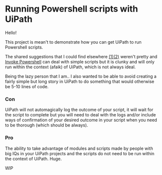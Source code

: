 # Running Powershell scripts with UiPath

Hello!

This project is mean't to demonstrate how you can get UiPath to run Powershell scripts.

The shared suggestions that I could find elsewhere [(1)](https://forum.uipath.com/t/how-to-integrate-powershell-with-uipath-step-by-step-guide/112279)[(2)](https://excelcult.com/how-to-execute-powershell-script-in-uipath/) weren't pretty and [Invoke Powershell](https://docs.uipath.com/activities/docs/invoke-power-shell) can deal with simple scripts but it is clunky and will only run within the context (afaik) of UiPath, which is not always ideal. 

Being the lazy person that I am.. I also wanted to be able to avoid creating a fairly simple but long story in UiPath to do something that would otherwise be 5-10 lines of code.

### Con ###
UiPath will not automagically log the outcome of your script, it will wait for the script to complete but you will need to deal with the logs and/or include ways of confirmation of your desired outcome in your script when you need to be thorough (which should be always).

### Pro ###
The ability to take advantage of modules and scripts made by people with big IQs in your UiPath projects and the scripts do not need to be run within the context of UiPath. Huge.


WIP
